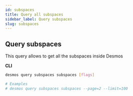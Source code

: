```yaml
---
id: subspaces
title: Query all subspaces
sidebar_label: Query subspaces
slug: subspaces
---
```


## Query subspaces
This query allows to get all the subspaces inside Desmos

**CLI**
```bash
desmos query subspaces subspaces [flags]

# Examples
# desmos query subspaces subspaces --page=2 --limit=100
```